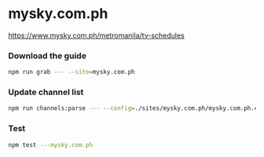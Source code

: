 # mysky.com.ph

https://www.mysky.com.ph/metromanila/tv-schedules

### Download the guide

```sh
npm run grab --- --site=mysky.com.ph
```

### Update channel list

```sh
npm run channels:parse --- --config=./sites/mysky.com.ph/mysky.com.ph.config.js --output=./sites/mysky.com.ph/mysky.com.ph.channels.xml
```

### Test

```sh
npm test ---mysky.com.ph
```
